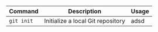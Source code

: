 |    Command   |     Description     |     Usage     |
| -------      |     -----------     |     -----     |
| `git init`   | Initialize a local Git repository| adsd  |

